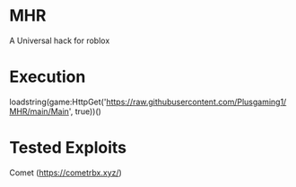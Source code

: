 # MHR
A Universal hack for roblox

# Execution
loadstring(game:HttpGet('https://raw.githubusercontent.com/Plusgaming1/MHR/main/Main', true))()

# Tested Exploits

Comet (https://cometrbx.xyz/)
